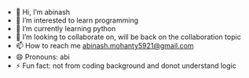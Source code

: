 - 👋 Hi, I’m abinash
- 👀 I’m interested to learn programming 
- 🌱 I’m currently learning python
- 💞️ I’m looking to collaborate on, will be back on the collaboration topic
- 📫 How to reach me abinash.mohanty5921@gmail.com
- 😄 Pronouns: abi
- ⚡ Fun fact: not from coding background and donot understand logic 

<!---
abi9514/abi9514 is a ✨ special ✨ repository because its `README.md` (this file) appears on your GitHub profile.
You can click the Preview link to take a look at your changes.
--->
